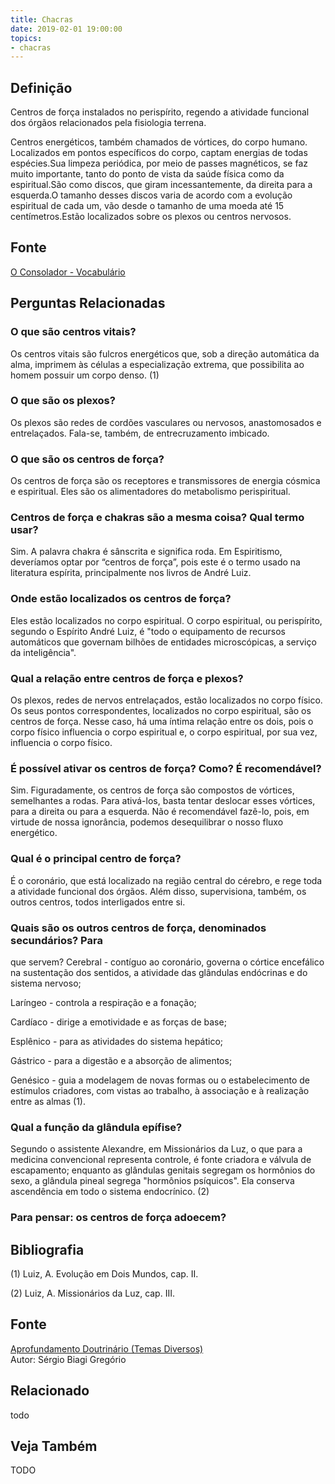 ```yaml
---
title: Chacras
date: 2019-02-01 19:00:00
topics:
- chacras
---
```


## Definição
Centros de força instalados no perispírito, regendo a atividade funcional dos
órgãos relacionados pela fisiologia terrena. 

Centros energéticos, também chamados de vórtices, do corpo humano. Localizados
em pontos específicos do corpo, captam energias de todas espécies.Sua limpeza
periódica, por meio de passes magnéticos, se faz muito importante, tanto do
ponto de vista da saúde física como da espiritual.São como discos, que giram
incessantemente, da direita para a esquerda.O tamanho desses discos varia de
acordo com a evolução espiritual de cada um, vão desde o tamanho de uma moeda
até 15 centímetros.Estão localizados sobre os plexos ou centros nervosos. 

## Fonte
[O Consolador - Vocabulário](http://www.oconsolador.com.br/linkfixo/vocabulario/principal.html)


## Perguntas Relacionadas

### O que são centros vitais?
Os centros vitais são fulcros energéticos que, sob a direção
automática da alma, imprimem às células a especialização extrema, que
possibilita ao homem possuir um corpo denso. (1)

### O que são os plexos?
Os plexos são redes de cordões vasculares ou nervosos, anastomosados
e entrelaçados. Fala-se, também, de entrecruzamento imbicado.

### O que são os centros de força?
Os centros de força são os receptores e transmissores de energia
cósmica e espiritual. Eles são os alimentadores do metabolismo
perispiritual.

### Centros de força e chakras são a mesma coisa? Qual termo usar?
Sim. A palavra chakra é sânscrita e significa roda. Em Espiritismo,
deveríamos optar por “centros de força”, pois este é o termo usado na
literatura espírita, principalmente nos livros de André Luiz.

### Onde estão localizados os centros de força?
Eles estão localizados no corpo espiritual. O corpo espiritual, ou
perispírito, segundo o Espírito André Luiz, é "todo o equipamento de
recursos automáticos que governam bilhões de entidades microscópicas, a
serviço da inteligência".

### Qual a relação entre centros de força e plexos?
Os plexos, redes de nervos entrelaçados, estão localizados no corpo
físico. Os seus pontos correspondentes, localizados no corpo espiritual,
são os centros de força. Nesse caso, há uma íntima relação entre os
dois, pois o corpo físico influencia o corpo espiritual e, o corpo
espiritual, por sua vez, influencia o corpo físico.

### É possível ativar os centros de força? Como? É recomendável?
Sim. Figuradamente, os centros de força são compostos de vórtices,
semelhantes a rodas. Para ativá-los, basta tentar deslocar esses
vórtices, para a direita ou para a esquerda. Não é recomendável fazê-lo,
pois, em virtude de nossa ignorância, podemos desequilibrar o nosso
fluxo energético.

### Qual é o principal centro de força?
É o coronário, que está localizado na região central do cérebro, e
rege toda a atividade funcional dos órgãos. Além disso, supervisiona,
também, os outros centros, todos interligados entre si.

### Quais são os outros centros de força, denominados secundários? Para
que servem?
Cerebral - contíguo ao coronário, governa o córtice encefálico na
sustentação dos sentidos, a atividade das glândulas endócrinas e do
sistema nervoso;

Laríngeo - controla a respiração e a fonação;

Cardíaco - dirige a emotividade e as forças de base;

Esplênico - para as atividades do sistema hepático;

Gástrico - para a digestão e a absorção de alimentos;

Genésico - guia a modelagem de novas formas ou o estabelecimento de
estímulos criadores, com vistas ao trabalho, à associação e à realização
entre as almas (1).

### Qual a função da glândula epífise?
Segundo o assistente Alexandre, em Missionários da Luz, o que para a
medicina convencional representa controle, é fonte criadora e válvula de
escapamento; enquanto as glândulas genitais segregam os hormônios do
sexo, a glândula pineal segrega "hormônios psíquicos". Ela conserva
ascendência em todo o sistema endocrínico. (2)

### Para pensar: os centros de força adoecem?

## Bibliografia

(1) Luiz, A. Evolução em Dois Mundos, cap. II.

(2) Luiz, A. Missionários da Luz, cap. III.

## Fonte
[Aprofundamento Doutrinário (Temas Diversos)](https://sites.google.com/view/aprofundamentodoutrinario/centros-de-força)  
Autor: Sérgio Biagi Gregório

## Relacionado
todo

## Veja Também
TODO


